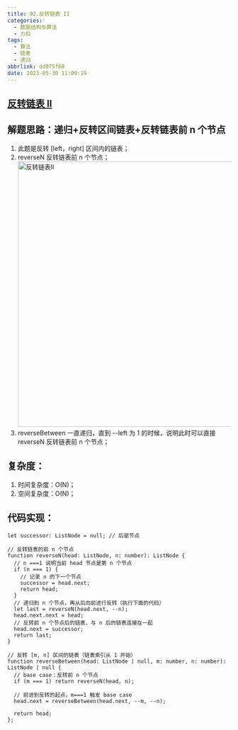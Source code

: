 ```yaml
---
title: 92.反转链表 II
categories:
  - 数据结构与算法
  - 力扣
tags:
  - 算法
  - 链表
  - 递归
abbrlink: dd075f60
date: 2023-05-30 11:09:19
---
```


## [反转链表 II](https://leetcode.cn/problems/reverse-linked-list-ii/description/)

## 解题思路：递归+反转区间链表+反转链表前 n 个节点
1. 此题是反转 [left，right] 区间内的链表；
2. reverseN 反转链表前 n 个节点；
    <img src="反转链表II.jpg" width="600px" height="auto" class="lazy-load" title="反转链表II"/>
3. reverseBetween 一直递归，直到 --left 为 1 的时候，说明此时可以直接 reverseN 反转链表前 n 个节点；

## 复杂度：
1. 时间复杂度：O(N)；
2. 空间复杂度：O(N)；

## 代码实现：
```TS
let successor: ListNode = null; // 后驱节点

// 反转链表的前 n 个节点
function reverseN(head: ListNode, n: number): ListNode {
  // n ===1 说明当前 head 节点是第 n 个节点
  if (n === 1) {
    // 记录 n 的下一个节点
    successor = head.next;
    return head;
  }
  // 递归到 n 个节点，再从后向前进行反转（执行下面的代码）
  let last = reverseN(head.next, --n);
  head.next.next = head;
  // 反转前 n 个节点后的链表，与 n 后的链表连接在一起
  head.next = successor;
  return last;
}

// 反转 [m, n] 区间的链表（链表索引从 1 开始）
function reverseBetween(head: ListNode | null, m: number, n: number): ListNode | null {
  // base case：反转前 n 个节点
  if (m === 1) return reverseN(head, n);

  // 前进到反转的起点，m===1 触发 base case
  head.next = reverseBetween(head.next, --m, --n);

  return head;
};
```
